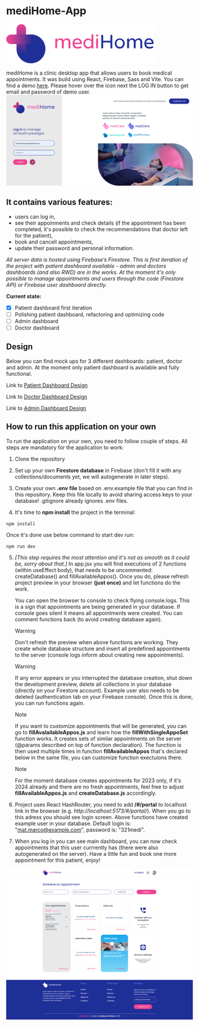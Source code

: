 # mediHome-App

<img src="/images/logo-mediHome-small.svg" width="400"/>

mediHome is a clinic desktop app that allows users to book medical appointments. It was build using React, Firebase, Sass and Vite. You can find a demo [here](https://medihome111.netlify.app/#/portal). Please hover over the icon next the LOG IN button to get email and password of demo user.
![Login screen preview screenshot](images/login.png)

## It contains various features:

- users can log in,
- see their appoinments and check details (if the appointment has been completed, it's possible to check the recommendations that doctor left for the patient),
- book and cancell appointments,
- update their password and personal information.

_All server data is hosted using Firebase’s Firestore. This is first iteration of the project with patient dashboard available - admin and doctors dashboards (and also RWD) are in the works. At the moment it's only possible to manage appointments and users through the code (Firestore API) or Firebase user dashboard directly._

**Current state:**

- [x] Patient dashboard first iteration
- [ ] Polishing patient dashboard, refactoring and optimizing code
- [ ] Admin dashboard
- [ ] Doctor dashboard

## Design

Below you can find mock ups for 3 different dashboards: patient, doctor and admin. At the moment only patient dashboard is available and fully functional.

Link to [Patient Dashboard Design](https://xd.adobe.com/view/c4e766c5-ed9d-4288-bb68-28f81215e99a-91b4/)

Link to [Doctor Dashboard Design](https://xd.adobe.com/view/89d1a1ea-2062-480c-a126-6c6f6e8d0709-dc82/)

Link to [Admin Dashboard Design](https://xd.adobe.com/view/0bba04bf-2fe9-4e81-bcbf-cbb93090a705-5ee9/)

## How to run this application on your own

To run the application on your own, you need to follow couple of steps. All steps are mandatory for the application to work:

1. Clone the repository

2. Set up your own **Firestore database** in Firebase (don't fill it with any collections/documents yet, we will autogenerate in later steps).

3. Create your own **.env file** based on .env.example file that you can find in this repository. Keep this file locally to avoid sharing access keys to your database! .gitignore already ignores .env files.

4. It's time to **npm install** the project in the terminal:

```
npm install
```

Once it's done use below command to start dev run:

```
npm run dev
```

5. _[This step requires the most attention and it's not as smooth as it could be, sorry about that.]_ In app.jsx you will find executions of 2 functions (within useEffect body), that needs to be uncommented: createDatabase() and fillAvailableAppos(). Once you do, please refresh project preview in your browser **(just once)** and let functions do the work.

   You can open the browser to console to check flying console.logs. This is a sign that appointments are being generated in your database. If console goes silent it means all appointments were created. You can comment functions back (to avoid creating database again).

   > [!WARNING]
   > Don't refresh the preview when above functions are working. They create whole database structure and insert all predefined appointments to the server (console logs inform about creating new appointments).

   > [!WARNING]
   > If any error appears or you interrupted the database creation, shut down the development preview, delete all collections in your database (directly on your Firestore account). Example user also needs to be deleted (authentication tab on your Firebase console). Once this is done, you can run functions again.

   > [!NOTE]
   > If you want to customize appointments that will be generated, you can go to **fillAvalailableAppos.js** and learn how the **fillWithSingleAppoSet** function works. It creates sets of similar appointments on the server (@params described on top of function declaration). The function is then used multiple times in function **fillAvailableAppos** that's declared below in the same file, you can customize function exectuions there.

   > [!NOTE]
   > For the moment database creates appointments for 2023 only, if it's 2024 already and there are no fresh appointments, feel free to adjust **fillAvailableAppos.js** and **createDatabase.js** accordingly.

6. Project uses React HashRouter, you need to add **/#/portal** to localhost link in the browser (e.g. _http://localhost:5173/#/portal/_). When you go to this adress you should see login screen. Above functions have created example user in your database. Default login is: "mat.marco@example.com", password is: "321medi".

7. When you log in you can see main dashboard, you can now check appointments that this user currrently has (there were also autogenerated on the server). Have a little fun and book one more appointment for this patient, enjoy!

![Screenshot of application main view](images/dashboard_preview_scr.png)
